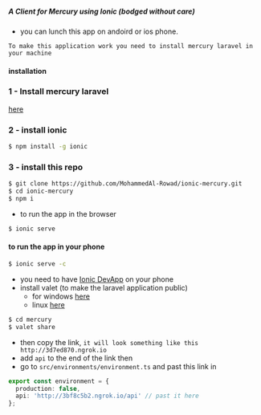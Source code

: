 ##### A Client for Mercury using Ionic (bodged without care)

- you can lunch this app on andoird or ios phone.

`To make this application work you need to install mercury laravel in your machine`

#### installation

### 1 - Install mercury laravel

[here](https://github.com/MohammedAl-Rowad/Mercury-web-Laravel-5.6)

### 2 - install ionic

```bash
$ npm install -g ionic
```

### 3 - install this repo

```bash
$ git clone https://github.com/MohammedAl-Rowad/ionic-mercury.git
$ cd ionic-mercury
$ npm i
```

- to run the app in the browser

```bash
$ ionic serve
```

#### to run the app in your phone

```bash
$ ionic serve -c
```

- you need to have [Ionic DevApp](https://play.google.com/store/apps/details?id=io.ionic.devapp&hl=en) on your phone
- install valet (to make the laravel application public)
  - for windows [here](https://github.com/cretueusebiu/valet-windows)
  - linux [here](https://github.com/laravel/valet)

```bash
$ cd mercury
$ valet share
```

- then copy the link, `it will look something like this http://3d7ed870.ngrok.io`
- add `api` to the end of the link then
- go to `src/environments/environment.ts` and past this link in

```ts
export const environment = {
  production: false,
  api: 'http://3bf8c5b2.ngrok.io/api' // past it here
};
```
